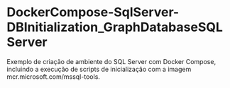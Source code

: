 # DockerCompose-SqlServer-DBInitialization_GraphDatabaseSQLServer

Exemplo de criação de ambiente do SQL Server com Docker Compose, incluindo a execução de scripts de inicialização com a imagem mcr.microsoft.com/mssql-tools.
